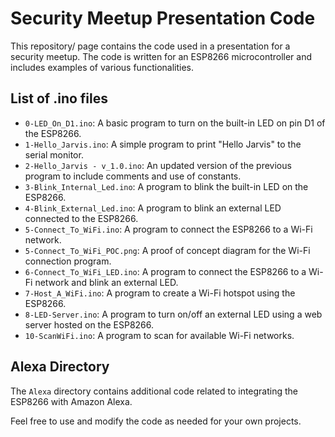 # Security Meetup Presentation Code

This repository/ page contains the code used in a presentation for a security meetup. The code is written for an ESP8266 microcontroller and includes examples of various functionalities.

## List of .ino files

-   `0-LED_On_D1.ino`: A basic program to turn on the built-in LED on pin D1 of the ESP8266.
-   `1-Hello_Jarvis.ino`: A simple program to print "Hello Jarvis" to the serial monitor.
-   `2-Hello_Jarvis - v_1.0.ino`: An updated version of the previous program to include comments and use of constants.
-   `3-Blink_Internal_Led.ino`: A program to blink the built-in LED on the ESP8266.
-   `4-Blink_External_Led.ino`: A program to blink an external LED connected to the ESP8266.
-   `5-Connect_To_WiFi.ino`: A program to connect the ESP8266 to a Wi-Fi network.
-   `5-Connect_To_WiFi_POC.png`: A proof of concept diagram for the Wi-Fi connection program.
-   `6-Connect_To_WiFi_LED.ino`: A program to connect the ESP8266 to a Wi-Fi network and blink an external LED.
-   `7-Host_A_WiFi.ino`: A program to create a Wi-Fi hotspot using the ESP8266.
-   `8-LED-Server.ino`: A program to turn on/off an external LED using a web server hosted on the ESP8266.
-   `10-ScanWiFi.ino`: A program to scan for available Wi-Fi networks.

## Alexa Directory

The `Alexa` directory contains additional code related to integrating the ESP8266 with Amazon Alexa.

Feel free to use and modify the code as needed for your own projects.
